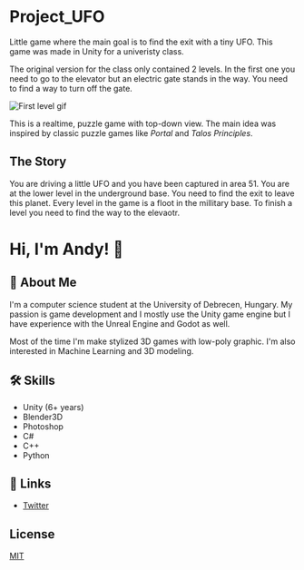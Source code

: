 # Project_UFO
 
Little game where the main goal is to find the exit with a tiny UFO. This game was made in Unity for a univeristy class. 

The original version for the class only contained 2 levels. 
In the first one you need to go to the elevator but an electric gate stands in the way. You need to find a way to turn off the gate.

![First level gif](https://github.com/czanikan/Project-UFO/blob/master/gifs/Level1Cropped.gif)

This is a realtime, puzzle game with top-down view. The main idea was inspired by classic puzzle games like *Portal* and *Talos Principles*.

## The Story

You are driving a little UFO and you have been captured in area 51. You are at the lower level in the underground base. You need to find the exit to leave this planet. Every level in the game is a floot in the  millitary base. To finish a level you need to find the way to the elevaotr.


# Hi, I'm Andy! 👋


## 🚀 About Me
I'm a computer science student at the University of Debrecen, Hungary.
My passion is game development and I mostly use the Unity game engine but I have experience with the Unreal Engine and Godot as well.

Most of the time I'm make stylized 3D games with low-poly graphic.
I'm also interested in Machine Learning and 3D modeling.

## 🛠 Skills
* Unity (6+ years)
* Blender3D
* Photoshop
* C#
* C++
* Python


## 🔗 Links
* [Twitter](https://twitter.com/goblinatron)
## License

[MIT](https://choosealicense.com/licenses/mit/)





